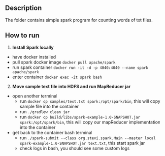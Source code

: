 
## Description
The folder contains simple spark program for counting words of txt files.

## How to run

1. **Install Spark locally**
- have docker installed
- pull spark docker image `docker pull apache/spark`
- run spark container `docker run -it -d -p 4040:4040 --name spark apache/spark`
- enter container `docker exec -it spark bash `

2. **Move sample text file into HDFS and run MapReducer jar**
- open another terminal
  - run `docker cp samples/text.txt spark:/opt/spark/bin`, this will copy sample file into the container
  - run `./gradlew clean jar`
  - run `docker cp build/libs/spark-example-1.0-SNAPSHOT.jar spark:/opt/spark/bin`, this will copy our mapReducer implementation into the container
- get back to the container bash terminal
  - run `./spark-submit --class org.stevi.spark.Main --master local spark-example-1.0-SNAPSHOT.jar text.txt`, this start spark jar
  - check logs in bash, you should see some custom logs